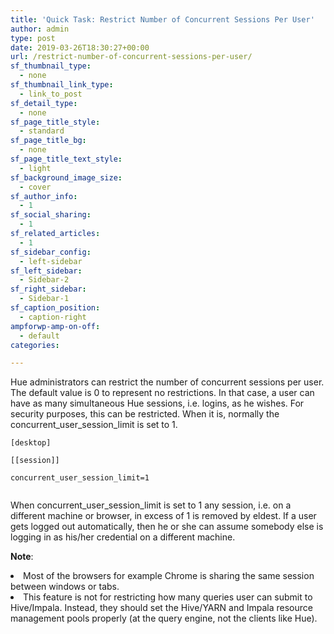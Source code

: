 ```yaml
---
title: 'Quick Task: Restrict Number of Concurrent Sessions Per User'
author: admin
type: post
date: 2019-03-26T18:30:27+00:00
url: /restrict-number-of-concurrent-sessions-per-user/
sf_thumbnail_type:
  - none
sf_thumbnail_link_type:
  - link_to_post
sf_detail_type:
  - none
sf_page_title_style:
  - standard
sf_page_title_bg:
  - none
sf_page_title_text_style:
  - light
sf_background_image_size:
  - cover
sf_author_info:
  - 1
sf_social_sharing:
  - 1
sf_related_articles:
  - 1
sf_sidebar_config:
  - left-sidebar
sf_left_sidebar:
  - Sidebar-2
sf_right_sidebar:
  - Sidebar-1
sf_caption_position:
  - caption-right
ampforwp-amp-on-off:
  - default
categories:

---
```

<span style="font-weight: 400;">Hue administrators can restrict the number of concurrent sessions per user. The default value is 0 to represent no restrictions. In that case, a user can have as many simultaneous Hue sessions, i.e. logins, as he wishes. For security purposes, this can be restricted. When it is, normally the concurrent_user_session_limit is set to 1.</span>

<pre><code class="bash">[desktop]

[[session]]

concurrent_user_session_limit=1

</code></pre>

<span style="font-weight: 400;">When concurrent_user_session_limit is set to 1 any session, i.e. on a different machine or browser, in excess of 1 is removed by eldest. If a user gets logged out automatically, then he or she can assume somebody else is logging in as his/her credential on a different machine.</span>

**Note**<span style="font-weight: 400;">:</span>

<li style="font-weight: 400;">
  <span style="font-weight: 400;">Most of the browsers for example Chrome is sharing the same session between windows or tabs. </span>
</li>
<li style="font-weight: 400;">
  <span style="font-weight: 400;">This feature is not for restricting how many queries user can submit to Hive/Impala. Instead, they should set the Hive/YARN and Impala resource management pools properly (at the query engine, not the clients like Hue).</span>
</li>

